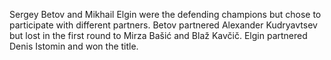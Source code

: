 Sergey Betov and Mikhail Elgin were the defending champions but chose to participate with different partners. Betov partnered Alexander Kudryavtsev but lost in the first round to Mirza Bašić and Blaž Kavčič. Elgin partnered Denis Istomin and won the title.
